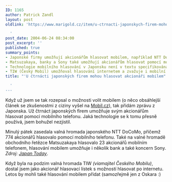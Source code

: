 ```yaml
---
ID: 1165
author: Patrick Zandl
layout: post
oldlink: 'https://www.marigold.cz/item/u-ctrnacti-japonskych-firem-mohou-hlasovat-akcionari-mobilem

  '
post_date: 2004-06-24 08:34:00
post_excerpt: ''
published: true
summary_points:
- Japonské firmy umožňují akcionářům hlasovat mobilem, například NTT DoCoMo (774 hlasů).
- Matsuzakaya, banky a Sony také umožňují akcionářům hlasovat pomocí mobilního telefonu.
- Technologie mobilního hlasování v Japonsku není v textu specifikována.
- TIW (Český Mobil) umožňoval hlasování internetem a zvažuje i mobilní hlasování.
title: "'U čtrnácti japonských firem mohou hlasovat akcionáři mobilem"

  '
---
```


<p>
Když už jsem se tak rozepsal o možnosti volit mobilem (o něco obsáhlejší článek se zkušenostmi z ciziny vyšel na <a href="http://mobil.idnes.cz/mobilni_komunikace/mobilni_telefony/zpravy-mobilni_telefony/volby040623.html">Mobil.cz</a>), tak přidám zprávu z Japonska. Už čtrnáct japonských firem umožňuje svým akcionářům hlasovat pomocí mobilního telefonu. Jaká technologie se k tomu přesně používá, jsem bohužel nezjistil. </p>
<p>
Minulý pátek zasedala valná hromada japonského NTT DoCoMo, přičemž 774 akcionářů hlasovalo pomocí mobilního telefonu. Také na valné hromadě obchodního řetězce Matsuzakaya hlasovalo 23 akcionářů mobilním telefonem, hlasování mobilem umožňuje i několik bank a také koncern Sony. <em>Zdroj: </em><a href="http://www.japantoday.com/e/?content=news&#038;cat=4&#038;id=302925"><em>Japan Today</em></a>.</p>
<p>
Když byla na podzim valná hromada TIW <em>(viamajitel Českého Mobilu)</em>, dostal jsem jako akcionář hlasovací lístek s možností hlasovat po internetu. Letos by mohli také hlasování mobilem přidat (samozřejmě jen z Oskara :)</p>